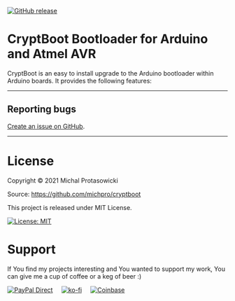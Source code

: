 [![GitHub release](https://img.shields.io/github/v/release/michpro/cryptboot)](https://github.com/michpro/cryptboot/releases)

# CryptBoot Bootloader for Arduino and Atmel AVR

CryptBoot is an easy to install upgrade to the Arduino bootloader within Arduino boards. It provides the following features: 

---

## Reporting bugs

[Create an issue on GitHub](https://github.com/michpro/cryptboot/issues).

---

# License
Copyright © 2021 Michal Protasowicki

Source: https://github.com/michpro/cryptboot

This project is released under MIT License.

[![License: MIT](https://img.shields.io/badge/License-MIT-green.svg)](https://github.com/michpro/cryptboot/blob/master/LICENSE)

# Support
If You find my projects interesting and You wanted to support my work, You can give me a cup of coffee or a keg of beer :)

[![PayPal Direct](https://badgen.net/badge/icon/Support%20me%20by%20PayPal?icon=kofi&label&scale=1.5&color=blue)](https://www.paypal.me/michpro)&nbsp;&nbsp;&nbsp;&nbsp;&nbsp;[![ko-fi](https://badgen.net/badge/icon/Support%20me%20on%20Ko-fi?icon=kofi&label&scale=1.5&color=red)](https://ko-fi.com/F1F24CEW1)&nbsp;&nbsp;&nbsp;&nbsp;&nbsp;[![Coinbase](https://badgen.net/badge/icon/Support%20me%20with%20cryptocurrencies?icon=kofi&label&scale=1.5&color=blue)](https://commerce.coinbase.com/checkout/ec299320-cbed-475d-976e-fdf37c1ac3d0)